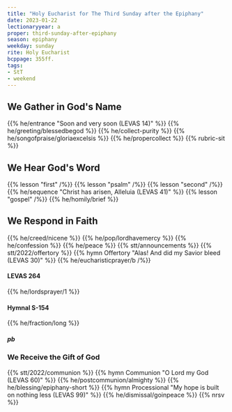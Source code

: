 ```yaml
---
title: "Holy Eucharist for The Third Sunday after the Epiphany"
date: 2023-01-22
lectionaryyear: a
proper: third-sunday-after-epiphany
season: epiphany
weekday: sunday
rite: Holy Eucharist
bcppage: 355ff.
tags:
- StT
- weekend
---
```


## We Gather in God's Name
{{% he/entrance "Soon and very soon (LEVAS 14)" %}}
{{% he/greeting/blessedbegod %}}
{{% he/collect-purity %}}
{{% he/songofpraise/gloriaexcelsis %}}
{{% he/propercollect %}}
{{% rubric-sit %}}

## We Hear God's Word
{{% lesson "first" /%}}
{{% lesson "psalm" /%}}
{{% lesson "second" /%}}
{{% he/sequence "Christ has arisen, Alleluia (LEVAS 41)" %}}
{{% lesson "gospel" /%}}
{{% he/homily/brief %}}

## We Respond in Faith
{{% he/creed/nicene %}}
{{% he/pop/lordhavemercy %}}
{{% he/confession %}}
{{% he/peace %}}
{{% stt/announcements %}}
{{% stt/2022/offertory %}}
{{% hymn Offertory "Alas! And did my Savior bleed (LEVAS 30)" %}}
{{% he/eucharisticprayer/b /%}}

#### LEVAS 264
{{% he/lordsprayer/1 %}}

#### Hymnal S-154
{{% he/fraction/long %}}

##### pb
### We Receive the Gift of God
{{% stt/2022/communion %}}
{{% hymn Communion "O Lord my God (LEVAS 60)" %}}
{{% he/postcommunion/almighty %}}
{{% he/blessing/epiphany-short %}}
{{% hymn Processional "My hope is built on nothing less (LEVAS 99)" %}}
{{% he/dismissal/goinpeace %}}
{{% nrsv %}}


